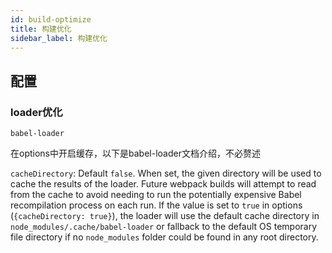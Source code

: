 ```yaml
---
id: build-optimize
title: 构建优化
sidebar_label: 构建优化
---
```


## 配置

### loader优化

`babel-loader`

在options中开启缓存，以下是babel-loader文档介绍，不必赘述

`cacheDirectory`: Default `false`. When set, the given directory will be used to cache the results of the loader. Future webpack builds will attempt to read from the cache to avoid needing to run the potentially expensive Babel recompilation process on each run. If the value is set to `true` in options (`{cacheDirectory: true}`), the loader will use the default cache directory in `node_modules/.cache/babel-loader` or fallback to the default OS temporary file directory if no `node_modules` folder could be found in any root directory.

